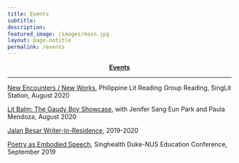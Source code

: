 ```yaml
---
title: Events
subtitle:
description:
featured_image: /images/main.jpg
layout: page-notitle
permalink: /events
---
```


<center><b><a class="subtle-link" href="#sectionevents">Events</a></b></center>

---
<a name="sectionevents"></a>

[New Encounters / New Works](https://www.facebook.com/SingLitStation/videos/729452287613287), Philippine Lit Reading Group Reading, SingLit Station, August 2020

[Lit Balm: The Gaudy Boy Showcase](https://www.facebook.com/watch/?v=246145516392970), with Jenifer Sang Eun Park and Paula Mendoza, August 2020

[Jalan Besar Writer-in-Residence](https://www.singlitstation.com/residency), 2019-2020

[Poetry as Embodied Speech](https://www.academic-medicine.edu.sg/educationconference2019/symposium/health-and-the-humanities-music-arts-and-poetry), Singhealth Duke-NUS Education Conference, September 2019